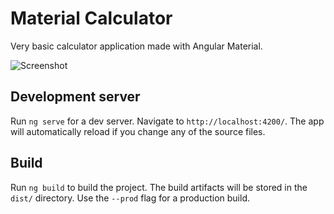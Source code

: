 # Material Calculator

Very basic calculator application made with Angular Material.

![Screenshot](https://user-images.githubusercontent.com/37158241/64925534-cbea6a00-d7e9-11e9-878a-5d6a194e196b.png)

## Development server

Run `ng serve` for a dev server. Navigate to `http://localhost:4200/`. The app will automatically reload if you change any of the source files.

## Build

Run `ng build` to build the project. The build artifacts will be stored in the `dist/` directory. Use the `--prod` flag for a production build.
